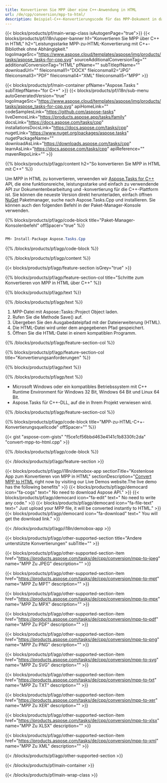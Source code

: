 ```yaml
---
title: Konvertieren Sie MPP über eine C++-Anwendung in HTML 
url: /de/cpp/conversion/mpp-to-html/ 
description: Beispiel-C++-Konvertierungscode für das MPP-Dokument in das HTML-Format. Verwenden Sie Beispielcode für die Batch-MPP-zu-HTML-Konvertierung in einer beliebigen C++-Anwendung.
---
```


{{< blocks/products/pf/main-wrap-class isAutogenPage="true">}}
{{< blocks/products/pf/i18n/upper-banner h1="Konvertieren Sie MPP über C++ in HTML" h2="Leistungsstarke MPP-zu-HTML-Konvertierung mit C++-Bibliothek ohne Abhängigkeit." logoImageSrc="https://www.aspose.cloud/templates/aspose/img/products/tasks/aspose_tasks-for-cpp.svg" sourceAdditionalConversionTag="" additionalConversionTag="HTML" pfName="" subTitlepfName="" downloadUrl="" fileiconsmall1="DOCX" fileiconsmall2="JPG" fileiconsmall3="PDF" fileiconsmall4="XML" fileiconsmall5="MPP" >}}

{{< blocks/products/pf/main-container pfName="Aspose.Tasks " subTitlepfName="for C++" >}}
{{< blocks/products/pf/i18n/sub-menu autoGeneratedVersion="true" logoImageSrc="https://www.aspose.cloud/templates/aspose/img/products/tasks/aspose_tasks-for-cpp.svg" apiHomeLink="" codeSamplesLink="https://github.com/aspose-tasks" liveDemosLink="https://products.aspose.app/tasks/family" docsLink="https://docs.aspose.com/tasks/cpp" installationsDocsLink="https://docs.aspose.com/tasks/cpp" nugetLink="https://www.nuget.org/packages/aspose.tasks" nugetPackageName="" downloadAsLink="https://downloads.aspose.com/tasks/cpp" learnAsLink="https://docs.aspose.com/tasks/cpp" apiReference="" mavenRepoLink="" >}}

{{% blocks/products/pf/agp/content h2="So konvertieren Sie MPP in HTML mit C++" %}}

 Um MPP in HTML zu konvertieren, verwenden wir
 [Aspose.Tasks for C++](https://products.aspose.com/tasks/cpp)
 API, die eine funktionsreiche, leistungsstarke und einfach zu verwendende API zur Dokumentenbearbeitung und -konvertierung für die C++-Plattform ist. Sie können die neueste Version direkt herunterladen, einfach öffnen
 [NuGet](https://www.nuget.org/packages/aspose.tasks)
 Paketmanager, suche nach
 Aspose.Tasks.Cpp
 und installieren. Sie können auch den folgenden Befehl in der Paket-Manager-Konsole verwenden.

{{% blocks/products/pf/agp/code-block title="Paket-Manager-Konsolenbefehl" offSpacer="true" %}}

```cs

PM> Install-Package Aspose.Tasks.Cpp

```

{{% /blocks/products/pf/agp/code-block %}}

{{% /blocks/products/pf/agp/content %}}

{{< blocks/products/pf/agp/feature-section isGrey="true" >}}

{{% blocks/products/pf/agp/feature-section-col title="Schritte zum Konvertieren von MPP in HTML über C++" %}}

{{% blocks/products/pf/agp/text %}}


{{% /blocks/products/pf/agp/text %}}

1. MPP-Datei mit Aspose::Tasks::Project Object laden.
1. Rufen Sie die Methode Save() auf.
1. Übergeben Sie den Ausgabedateipfad mit der Dateierweiterung (HTML).
1. Die HTML-Datei wird unter dem angegebenen Pfad gespeichert.
1. Öffnen Sie die HTML-Datei in einem kompatiblen Programm.

{{% /blocks/products/pf/agp/feature-section-col %}}

{{% blocks/products/pf/agp/feature-section-col title="Konvertierungsanforderungen" %}}

{{% blocks/products/pf/agp/text %}}


{{% /blocks/products/pf/agp/text %}}

- Microsoft Windows oder ein kompatibles Betriebssystem mit C++ Runtime Environment für Windows 32 Bit, Windows 64 Bit und Linux 64 Bit.
- Aspose.Tasks für C++-DLL, auf die in Ihrem Projekt verwiesen wird.

{{% /blocks/products/pf/agp/feature-section-col %}}

{{% blocks/products/pf/agp/code-block title="MPP-zu-HTML-C++-Konvertierungsquellcode" offSpacer="" %}}



{{< gist "aspose-com-gists" "f5ce1cf56bbd463e4141c1b8330fc2da" "convert-mpp-to-html.cpp" >}}

{{% /blocks/products/pf/agp/code-block %}}

{{< /blocks/products/pf/agp/feature-section >}}

<!-- aboutfile Starts -->

{{< blocks/products/pf/agp/i18n/demobox-app sectionTitle="Kostenlose App zum Konvertieren von MPP in HTML" sectionDescription="[Convert MPP to HTML](https://products.aspose.app/tasks/conversion/mpp-to-html) right now by visiting our Live Demos website.The live demo has the following benefits" >}}
        {{< blocks/products/pf/agp/democard icon="fa-cogs" text=" No need to download Aspose API." >}}
        {{< blocks/products/pf/agp/democard icon="fa-edit" text=" No need to write any code." >}}
        {{< blocks/products/pf/agp/democard icon="fa-file-text" text=" Just upload your MPP file, it will be converted instantly to HTML." >}}
        {{< blocks/products/pf/agp/democard icon="fa-download" text=" You will get the download link." >}}

{{< /blocks/products/pf/agp/i18n/demobox-app >}}

<!-- aboutfile Ends -->

{{< blocks/products/pf/agp/other-supported-section title="Andere unterstützte Konvertierungen" subTitle="" >}}

{{< blocks/products/pf/agp/other-supported-section-item href="https://products.aspose.com/tasks/de/cpp/conversion/mpp-to-jpeg" name="MPP Zu JPEG" description="" >}}

{{< blocks/products/pf/agp/other-supported-section-item href="https://products.aspose.com/tasks/de/cpp/conversion/mpp-to-mpt" name="MPP Zu MPT" description="" >}}

{{< blocks/products/pf/agp/other-supported-section-item href="https://products.aspose.com/tasks/de/cpp/conversion/mpp-to-mpx" name="MPP Zu MPX" description="" >}}

{{< blocks/products/pf/agp/other-supported-section-item href="https://products.aspose.com/tasks/de/cpp/conversion/mpp-to-pdf" name="MPP Zu PDF" description="" >}}

{{< blocks/products/pf/agp/other-supported-section-item href="https://products.aspose.com/tasks/de/cpp/conversion/mpp-to-png" name="MPP Zu PNG" description="" >}}

{{< blocks/products/pf/agp/other-supported-section-item href="https://products.aspose.com/tasks/de/cpp/conversion/mpp-to-svg" name="MPP Zu SVG" description="" >}}

{{< blocks/products/pf/agp/other-supported-section-item href="https://products.aspose.com/tasks/de/cpp/conversion/mpp-to-txt" name="MPP Zu TXT" description="" >}}

{{< blocks/products/pf/agp/other-supported-section-item href="https://products.aspose.com/tasks/de/cpp/conversion/mpp-to-xer" name="MPP Zu XER" description="" >}}

{{< blocks/products/pf/agp/other-supported-section-item href="https://products.aspose.com/tasks/de/cpp/conversion/mpp-to-xlsx" name="MPP Zu XLSX" description="" >}}

{{< blocks/products/pf/agp/other-supported-section-item href="https://products.aspose.com/tasks/de/cpp/conversion/mpp-to-xml" name="MPP Zu XML" description="" >}}



{{< /blocks/products/pf/agp/other-supported-section >}}

{{< /blocks/products/pf/main-container >}}
    
{{< /blocks/products/pf/main-wrap-class >}}